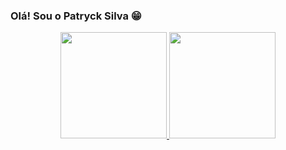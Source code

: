 ### Olá! Sou o Patryck Silva 😁
<div align="center">
  <a href="https://github.com/Patryck-Silva">
  <img height="170em" src="https://github-readme-stats.vercel.app/api?username=Patryck-Silva&show_icons=true&theme=synthwave&include_all_commits=true&count_private=true"/>
  <img height="170em" src="https://github-readme-stats.vercel.app/api/top-langs/?username=Patryck-Silva&layout=compact&langs_count=7&theme=synthwave"/>
    </div>

